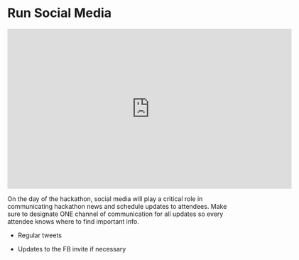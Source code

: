 # Run Social Media

<iframe width="640" height="360" src="https://www.youtube.com/embed/c8gqQZbJH88?list=PLPDgudJ_VDUcdu9R9vv9KVk-RIXebhR4r" frameborder="0" allowfullscreen="allowfullscreen"></iframe>

On the day of the hackathon, social media will play a critical role in communicating hackathon news and schedule updates to attendees. Make sure to designate ONE channel of communication for all updates so every attendee knows where to find important info.

* Regular tweets

* Updates to the FB invite if necessary
